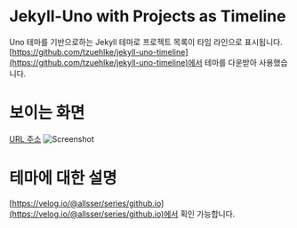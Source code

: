 # Jekyll-Uno with Projects as Timeline
Uno 테마를 기반으로하는 Jekyll 테마로 프로젝트 목록이 타임 라인으로 표시됩니다.
[https://github.com/tzuehlke/jekyll-uno-timeline](https://github.com/tzuehlke/jekyll-uno-timeline)에서 테마를 다운받아 사용했습니다.

# 보이는 화면
[URL 주소](https://allsser.github.io)
![Screenshot](1.png)

# 테마에 대한 설명
[https://velog.io/@allsser/series/github.io](https://velog.io/@allsser/series/github.io)에서 획인 가능합니다.